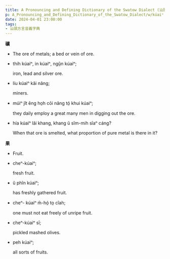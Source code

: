 ```yaml
---
title: A Pronouncing and Defining Dictionary of the Swatow Dialect (汕頭方言音義字典) / kúaiⁿ
p: A_Pronouncing_and_Defining_Dictionary_of_the_Swatow_Dialect/w/kúaiⁿ
date: 2024-04-01 23:00:00
tags: 
- 汕頭方言音義字典
---
```



**礦**
- The ore of metals; a bed or vein of ore.

- thih kúaiⁿ, in kúaiⁿ, ngṳ̂n kúaiⁿ;

  iron, lead and silver ore.

- líu kúaiⁿ kâi nâng;

  miners.

- múiⁿ jît ēng ho̤h cōi nâng tó̤ khui kúaiⁿ;

  they daily employ a great many men in digging out the ore.

- hía kúaiⁿ lâi khang, khang ŭ sĭm-mih sîaⁿ cáng?

  When that ore is smelted, what proportion of pure metal is there in it?

**果**
- Fruit.

- cheⁿ-kúaiⁿ;

  fresh fruit.

- ŭ phîn kúaiⁿ;

  has freshly gathered fruit.

- cheⁿ- kúaiⁿ m̄-hó̤ to̤ cîah;

  one must not eat freely of unripe fruit.

- cheⁿ-kúaiⁿ sī;

  pickled mashed olives.

- peh kúaiⁿ;

  all sorts of fruits.